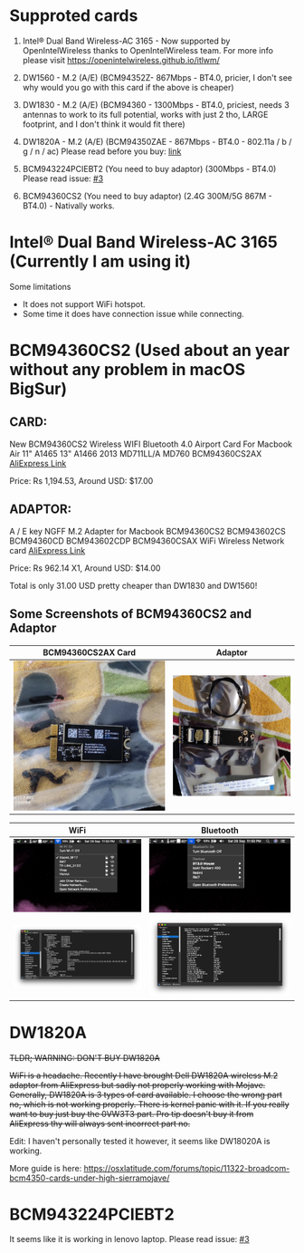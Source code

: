 # Supproted cards

1. Intel® Dual Band Wireless-AC 3165 -  Now supported by OpenIntelWireless thanks to OpenIntelWireless team. For more info please visit https://openintelwireless.github.io/itlwm/ 

2. DW1560 - M.2 (A/E) (BCM94352Z- 867Mbps - BT4.0, pricier, I don't see why would you go with this card if the above is cheaper)

3. DW1830 - M.2 (A/E) (BCM94360 - 1300Mbps - BT4.0, priciest, needs 3 antennas to work to its full potential, works with just 2 tho, LARGE footprint, and I don't think it would fit there)

4. DW1820A - M.2 (A/E) (BCM94350ZAE - 867Mbps - BT4.0 - 802.11a / b / g / n / ac) Please read before you buy: [link](https://osxlatitude.com/forums/topic/11322-broadcom-bcm4350-cards-under-high-sierramojavecatalina/)

5. BCM943224PCIEBT2 (You need to buy adaptor) (300Mbps - BT4.0) Please read issue: [#3](/../../issues/26)

6. BCM94360CS2 (You need to buy adaptor) (2.4G 300M/5G 867M - BT4.0) - Nativally works.

# Intel® Dual Band Wireless-AC 3165 (Currently I am using it)
 Some limitations
 - It does not support WiFi hotspot.
 - Some time it does have connection issue while connecting.
 
# BCM94360CS2 (Used about an year without any problem in macOS BigSur)

## CARD: 
New BCM94360CS2 Wireless WIFI Bluetooth 4.0 Airport Card For Macbook Air 11" A1465 13" A1466 2013 MD711LL/A MD760 BCM94360CS2AX
[AliExpress Link](https://www.aliexpress.com/item/32767593738.html)

Price: Rs 1,194.53, Around USD: $17.00

## ADAPTOR: 
A / E key NGFF M.2 Adapter for Macbook BCM94360CS2 BCM943602CS BCM94360CD BCM943602CDP BCM94360CSAX WiFi Wireless Network card
[AliExpress Link](https://www.aliexpress.com/item/4000024226296.html)

Price: Rs 962.14 X1, Around USD: $14.00

Total is only 31.00 USD pretty cheaper than DW1830 and DW1560!


## Some Screenshots of BCM94360CS2 and Adaptor


BCM94360CS2AX Card           |  Adaptor
:-------------------------:|:-------------------------:
![alt text](/assets/Screenshots/wifi_card.jpg)  |  ![alt text](/assets/Screenshots/wifi_adaptor.jpg)


WiFi           |  Bluetooth
:-------------------------:|:-------------------------:
![alt text](/assets/Screenshots/wifi_list.png)  |  ![alt text](/assets/Screenshots/ble_list.png)
![alt text](/assets/Screenshots/wifi_info.png)  |  ![alt text](/assets/Screenshots/ble_info.png)



# DW1820A

~~TLDR; WARNING: DON'T BUY DW1820A~~

~~WiFi is a headache. Recently I have brought Dell DW1820A wireless M.2 adaptor from AliExpress but sadly not properly working with Mojave. Generally, DW1820A is 3 types of card available. I choose the wrong part no, which is not working properly. There is kernel panic with it. If you really want to buy just buy the 0VW3T3 part. Pro tip doesn't buy it from AliExpress thy will always sent incorrect part no.~~

Edit: I haven't personally tested it however, it seems like DW18020A is working.

More guide is here: https://osxlatitude.com/forums/topic/11322-broadcom-bcm4350-cards-under-high-sierramojave/


# BCM943224PCIEBT2

It seems like it is working in lenovo laptop. Please read issue: [#3](/../../issues/26)

